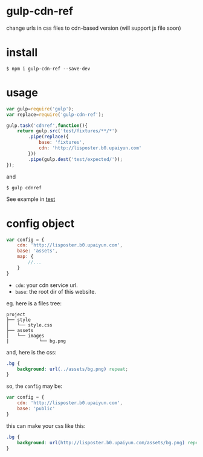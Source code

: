 # gulp-cdn-ref
change urls in css files to cdn-based version (will support js file soon)

# install 
```
$ npm i gulp-cdn-ref --save-dev
```

# usage
```js
var gulp=require('gulp');
var replace=require('gulp-cdn-ref');

gulp.task('cdnref',function(){
    return gulp.src('test/fixtures/**/*')
        .pipe(replace({
            base: 'fixtures',
            cdn: 'http://lisposter.b0.upaiyun.com'
        }))
        .pipe(gulp.dest('test/expected/'));
});
```

and 

```
$ gulp cdnref
```

See example in [test](https://github.com/lisposter/gulp-cdn-ref/tree/master/test)

# config object

```js
var config = {
    cdn: 'http://lisposter.b0.upaiyun.com',
    base: 'assets',
    map: {
        //...
    }
}
```

* `cdn`: your cdn service url.
* `base`: the root dir of this website.

eg. here is a files tree:

```
project
├── style 
│   └── style.css
├── assets 
│   └── images
|           └── bg.png
```

and, here is the css:

```css
.bg {
    background: url(../assets/bg.png) repeat;
}
```

so, the `config` may be:

```js
var config = {
    cdn: 'http://lisposter.b0.upaiyun.com',
    base: 'public'  
}
```

this can make your css like this:

```css
.bg {
    background: url(http://lisposter.b0.upaiyun.com/assets/bg.png) repeat;
}
```
